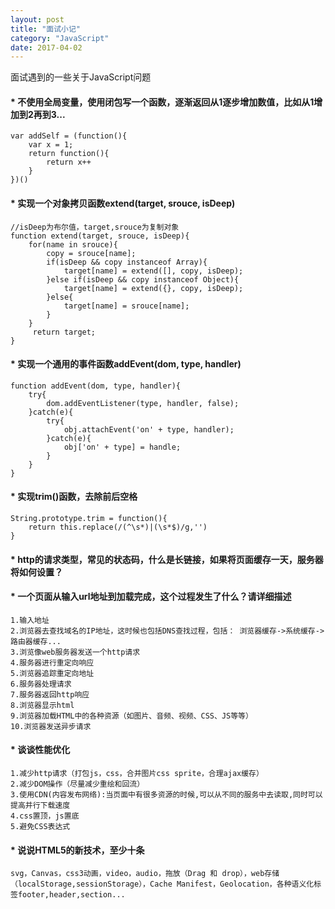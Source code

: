 ```yaml
---
layout: post
title: "面试小记"
category: "JavaScript"
date: 2017-04-02
---
```

面试遇到的一些关于JavaScript问题

#### *  不使用全局变量，使用闭包写一个函数，逐渐返回从1逐步增加数值，比如从1增加到2再到3...

    var addSelf = (function(){
        var x = 1;
        return function(){
            return x++
        }
    })()

#### *  实现一个对象拷贝函数extend(target, srouce, isDeep)
    //isDeep为布尔值，target,srouce为复制对象
    function extend(target, srouce, isDeep){
        for(name in srouce){
            copy = srouce[name];
            if(isDeep && copy instanceof Array){
                target[name] = extend([], copy, isDeep);
            }else if(isDeep && copy instanceof Object){
                target[name] = extend({}, copy, isDeep);
            }else{
                target[name] = srouce[name];
            }
        }
         return target;
    }

#### *  实现一个通用的事件函数addEvent(dom, type, handler)

    function addEvent(dom, type, handler){
        try{
            dom.addEventListener(type, handler, false);
        }catch(e){
            try{
                obj.attachEvent('on' + type, handler);
            }catch(e){
                obj['on' + type] = handle;
            }
        }
    }

#### *  实现trim()函数，去除前后空格

    String.prototype.trim = function(){
        return this.replace(/(^\s*)|(\s*$)/g,'')
    }

#### *  http的请求类型，常见的状态码，什么是长链接，如果将页面缓存一天，服务器将如何设置？

    

#### *  一个页面从输入url地址到加载完成，这个过程发生了什么？请详细描述

    1.输入地址
    2.浏览器去查找域名的IP地址，这时候也包括DNS查找过程，包括： 浏览器缓存->系统缓存->路由器缓存...
    3.浏览像web服务器发送一个http请求
    4.服务器进行重定向响应
    5.浏览器追踪重定向地址
    6.服务器处理请求
    7.服务器返回http响应
    8.浏览器显示html
    9.浏览器加载HTML中的各种资源（如图片、音频、视频、CSS、JS等等）
    10.浏览器发送异步请求

#### * 谈谈性能优化

    1.减少http请求（打包js，css，合并图片css sprite，合理ajax缓存）
    2.减少DOM操作（尽量减少重绘和回流）
    3.使用CDN(内容发布网络):当页面中有很多资源的时候,可以从不同的服务中去读取,同时可以提高并行下载速度
    4.css置顶，js置底
    5.避免CSS表达式
    
#### * 说说HTML5的新技术，至少十条

    svg，Canvas，css3动画，video，audio，拖放（Drag 和 drop），web存储（localStorage,sessionStorage），Cache Manifest，Geolocation，各种语义化标签footer,header,section...

    
